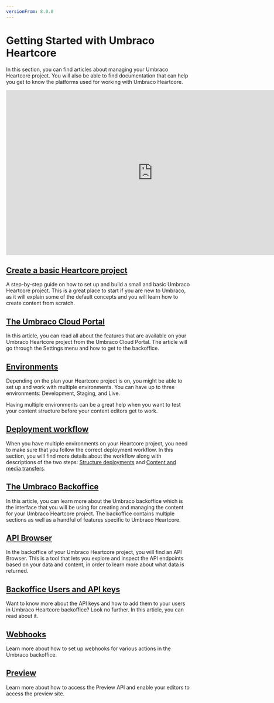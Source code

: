 ```yaml
---
versionFrom: 8.0.0
---
```


# Getting Started with Umbraco Heartcore

In this section, you can find articles about managing your Umbraco Heartcore project. You will also be able to find documentation that can help you get to know the platforms used for working with Umbraco Heartcore.
<iframe width="800" height="450" src="https://www.youtube.com/embed/eFD3WHmCpNc?rel=0" frameborder="0" allow="autoplay; encrypted-media" allowfullscreen></iframe>

## [Create a basic Heartcore project](Creating-a-Heartcore-project)

A step-by-step guide on how to set up and build a small and basic Umbraco Heartcore project. This is a great place to start if you are new to Umbraco, as it will explain some of the default concepts and you will learn how to create content from scratch.

## [The Umbraco Cloud Portal](The-Cloud-Portal)

In this article, you can read all about the features that are available on your Umbraco Heartcore project from the Umbraco Cloud Portal. The article will go through the Settings menu and how to get to the backoffice.

## [Environments](Environments)

Depending on the plan your Heartcore project is on, you might be able to set up and work with multiple environments. You can have up to three environments: Development, Staging, and Live.

Having multiple environments can be a great help when you want to test your content structure before your content editors get to work.

## [Deployment workflow](Deployment-workflow)

When you have multiple environments on your Heartcore project, you need to make sure that you follow the correct deployment workflow. In this section, you will find more details about the workflow along with descriptions of the two steps: [Structure deployments](Deployment-workflow/Structure-deployment) and [Content and media transfers](Deployment-workflow/Content-transfer).

## [The Umbraco Backoffice](The-Umbraco-Backoffice)

In this article, you can learn more about the Umbraco backoffice which is the interface that you will be using for creating and managing the content for your Umbraco Heartcore project. The backoffice contains multiple sections as well as a handful of features specific to Umbraco Heartcore.

## [API Browser](API-Browser)

In the backoffice of your Umbraco Heartcore project, you will find an API Browser. This is a tool that lets you explore and inspect the API endpoints based on your data and content, in order to learn more about what data is returned.

## [Backoffice Users and API keys](Backoffice-Users-and-API-Keys)

Want to know more about the API keys and how to add them to your users in Umbraco Heartcore backoffice? Look no further. In this article, you can read about it.

## [Webhooks](Webhooks)

Learn more about how to set up webhooks for various actions in the Umbraco backoffice.

## [Preview](Preview)

Learn more about how to access the Preview API and enable your editors to access the preview site.

